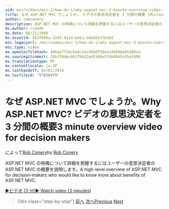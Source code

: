 ```yaml
---
uid: mvc/videos/mvc-2/how-do-i/why-aspnet-mvc-3-minute-overview-video-for-decision-makers
title: なぜ ASP.NET MVC でしょうか。 ビデオの意思決定者を 3 分間の概要 |Microsoft Docs
author: robconery
description: ASP.NET MVC の特典について詳細を把握するにはユーザーの意思決定者の ASP.NET MVC の概要を説明します。
ms.author: riande
ms.date: 08/21/2009
ms.assetid: 5b3fb86a-3245-41a3-bd1a-bde92e37b18d
msc.legacyurl: /mvc/videos/mvc-2/how-do-i/why-aspnet-mvc-3-minute-overview-video-for-decision-makers
msc.type: video
ms.openlocfilehash: 446ae7f1bcbe6c5ee369df59ee14b688ab5d89aa
ms.sourcegitcommit: 24b1f6decbb17bb22a45166e5fdb0845c65af498
ms.translationtype: MT
ms.contentlocale: ja-JP
ms.lasthandoff: 03/01/2019
ms.locfileid: "57036479"
---
```

<a name="why-aspnet-mvc-3-minute-overview-video-for-decision-makers"></a><span data-ttu-id="d6ae7-104">なぜ ASP.NET MVC でしょうか。</span><span class="sxs-lookup"><span data-stu-id="d6ae7-104">Why ASP.NET MVC?</span></span> <span data-ttu-id="d6ae7-105">ビデオの意思決定者を 3 分間の概要</span><span class="sxs-lookup"><span data-stu-id="d6ae7-105">3 minute overview video for decision makers</span></span>
====================
<span data-ttu-id="d6ae7-106">によって[Rob Conery](https://github.com/robconery)</span><span class="sxs-lookup"><span data-stu-id="d6ae7-106">by [Rob Conery](https://github.com/robconery)</span></span>

<span data-ttu-id="d6ae7-107">ASP.NET MVC の特典について詳細を把握するにはユーザーの意思決定者の ASP.NET MVC の概要を説明します。</span><span class="sxs-lookup"><span data-stu-id="d6ae7-107">A high-level overview of ASP.NET MVC for decision-makers who would like to know more about benefits of ASP.NET MVC.</span></span>

[<span data-ttu-id="d6ae7-108">&#9654;ビデオ (3 分)</span><span class="sxs-lookup"><span data-stu-id="d6ae7-108">&#9654; Watch video (3 minutes)</span></span>](https://channel9.msdn.com/Blogs/ASP-NET-Site-Videos/why-aspnet-mvc-3-minute-overview-video-for-decision-makers)

> [!div class="step-by-step"]
> <span data-ttu-id="d6ae7-109">[前へ](what-is-aspnet-mvc-80-minute-technical-video-for-developers-building-nerddinner.md)
> [次へ](aspnet-mvc-how-10-minute-technical-video-for-developers.md)</span><span class="sxs-lookup"><span data-stu-id="d6ae7-109">[Previous](what-is-aspnet-mvc-80-minute-technical-video-for-developers-building-nerddinner.md)
[Next](aspnet-mvc-how-10-minute-technical-video-for-developers.md)</span></span>
